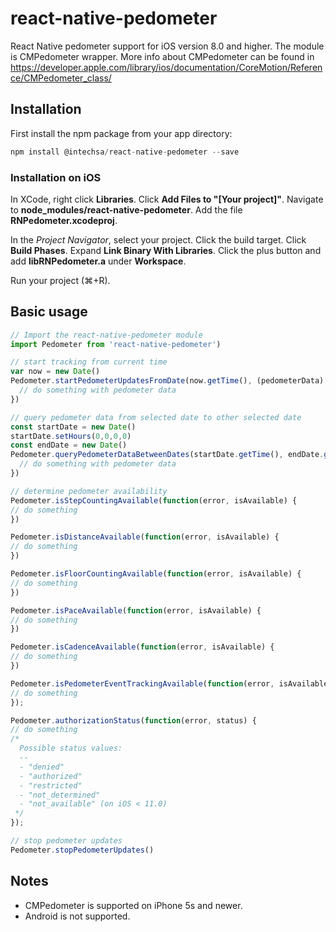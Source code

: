 # react-native-pedometer

React Native pedometer support for iOS version 8.0 and higher. The module is CMPedometer wrapper. More info about CMPedometer can be found in https://developer.apple.com/library/ios/documentation/CoreMotion/Reference/CMPedometer_class/

## Installation

First install the npm package from your app directory:

```javascript
npm install @intechsa/react-native-pedometer --save
```

### Installation on iOS

In XCode, right click **Libraries**.
Click **Add Files to "[Your project]"**.
Navigate to **node_modules/react-native-pedometer**.
Add the file **RNPedometer.xcodeproj**.

In the *Project Navigator*, select your project.
Click the build target.
Click **Build Phases**.
Expand **Link Binary With Libraries**.
Click the plus button and add **libRNPedometer.a** under **Workspace**.

Run your project (⌘+R).

## Basic usage

```js
// Import the react-native-pedometer module
import Pedometer from 'react-native-pedometer')

// start tracking from current time
var now = new Date()
Pedometer.startPedometerUpdatesFromDate(now.getTime(), (pedometerData) => {
  // do something with pedometer data
})

// query pedometer data from selected date to other selected date
const startDate = new Date()
startDate.setHours(0,0,0,0)
const endDate = new Date()
Pedometer.queryPedometerDataBetweenDates(startDate.getTime(), endDate.getTime(), (error, pedometerData) => {
  // do something with pedometer data
})

// determine pedometer availability
Pedometer.isStepCountingAvailable(function(error, isAvailable) {
// do something
})

Pedometer.isDistanceAvailable(function(error, isAvailable) {
// do something
})

Pedometer.isFloorCountingAvailable(function(error, isAvailable) {
// do something
})

Pedometer.isPaceAvailable(function(error, isAvailable) {
// do something
})

Pedometer.isCadenceAvailable(function(error, isAvailable) {
// do something
})

Pedometer.isPedometerEventTrackingAvailable(function(error, isAvailable) {
// do something
});

Pedometer.authorizationStatus(function(error, status) {
// do something
/*
  Possible status values:
  -- 
  - "denied"
  - "authorized"
  - "restricted"
  - "not_determined"
  - "not_available" (on iOS < 11.0)
 */
});

// stop pedometer updates
Pedometer.stopPedometerUpdates()
```

## Notes
- CMPedometer is supported on iPhone 5s and newer.
- Android is not supported.
